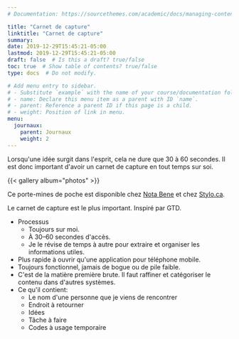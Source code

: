 ```yaml
---
# Documentation: https://sourcethemes.com/academic/docs/managing-content/

title: "Carnet de capture"
linktitle: "Carnet de capture"
summary:
date: 2019-12-29T15:45:21-05:00
lastmod: 2019-12-29T15:45:21-05:00
draft: false  # Is this a draft? true/false
toc: true  # Show table of contents? true/false
type: docs  # Do not modify.

# Add menu entry to sidebar.
# - Substitute `example` with the name of your course/documentation folder.
# - name: Declare this menu item as a parent with ID `name`.
# - parent: Reference a parent ID if this page is a child.
# - weight: Position of link in menu.
menu:
  journaux:
    parent: Journaux
    weight: 2
---
```


Lorsqu'une idée surgit dans l'esprit, cela ne dure que 30 à 60 secondes.
Il est donc important d'avoir un carnet de capture en tout temps sur soi.

{{< gallery album="photos" >}}

Ce porte-mines de poche est disponible chez [Nota Bene](http://www.nota-bene.ca/) et chez [Stylo.ca](https://www.stylo.ca/).

Le carnet de capture est le plus important.
Inspiré par GTD.

* Processus
    * Toujours sur moi.
    * À 30–60 secondes d'accès.
    * Je le révise de temps à autre pour extraire et organiser les informations utiles.
* Plus rapide à ouvrir qu'une application pour téléphone mobile.
* Toujours fonctionnel, jamais de bogue ou de pile faible.
* C'est de la matière première brute. Il faut raffiner et catégoriser le contenu dans d'autres systèmes.
* Ce qu'il contient:
    * Le nom d'une personne que je viens de rencontrer
    * Endroit à retourner
    * Idées
    * Tâche à faire
    * Codes à usage temporaire
